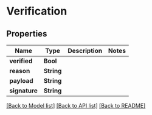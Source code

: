 # Verification

## Properties
Name | Type | Description | Notes
------------ | ------------- | ------------- | -------------
**verified** | **Bool** |  | 
**reason** | **String** |  | 
**payload** | **String** |  | 
**signature** | **String** |  | 

[[Back to Model list]](../README.md#documentation-for-models) [[Back to API list]](../README.md#documentation-for-api-endpoints) [[Back to README]](../README.md)


